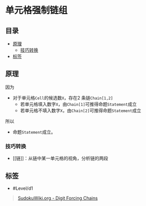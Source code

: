 # 单元格强制链组

<!-- START doctoc generated TOC please keep comment here to allow auto update -->
<!-- DON'T EDIT THIS SECTION, INSTEAD RE-RUN doctoc TO UPDATE -->
## 目录

- [原理](#%E5%8E%9F%E7%90%86)
  - [技巧转换](#%E6%8A%80%E5%B7%A7%E8%BD%AC%E6%8D%A2)
- [标签](#%E6%A0%87%E7%AD%BE)

<!-- END doctoc generated TOC please keep comment here to allow auto update -->

## 原理

因为
- 对于单元格`Cell`的候选数`X`，存在2 条链`Chain[1,2]`
	- 若单元格填入数字`X`，由`Chain[1]`可推得命题`Statement`成立
	- 若单元格不填入数字`X`，由`Chain[2]`可推得命题`Statement`成立

所以
- 命题`Statement`成立。

###  技巧转换

- [[链]]：从链中某一单元格的视角，分析链的两段

## 标签

- #Level/d1

> [SudokuWiki.org - Digit Forcing Chains](https://www.sudokuwiki.org/Digit_Forcing_Chains)
